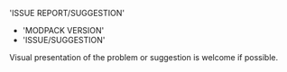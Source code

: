 'ISSUE REPORT/SUGGESTION'
- 'MODPACK VERSION'
- 'ISSUE/SUGGESTION'

Visual presentation of the problem or suggestion is welcome if possible.
